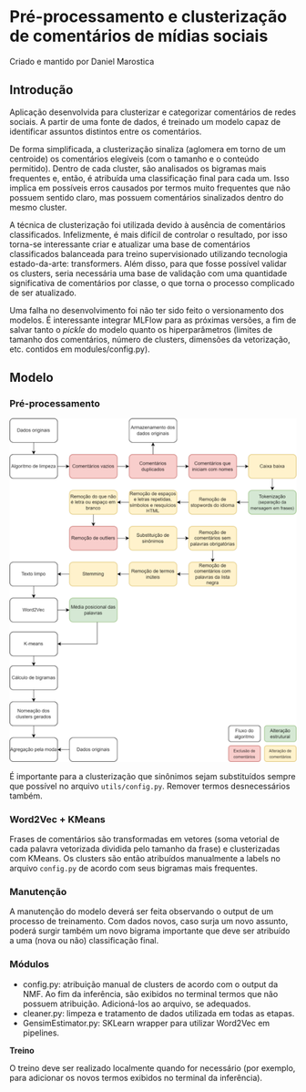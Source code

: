 # Pré-processamento e clusterização de comentários de mídias sociais

Criado e mantido por Daniel Marostica

## Introdução

Aplicação desenvolvida para clusterizar e categorizar comentários de redes sociais. A partir de uma fonte de dados, é treinado um modelo capaz de identificar assuntos distintos entre os comentários.

De forma simplificada, a clusterização sinaliza (aglomera em torno de um centroide) os comentários elegíveis (com o tamanho e o conteúdo permitido). Dentro de cada cluster, são analisados os bigramas mais frequentes e, então, é atribuída uma classificação final para cada um. Isso implica em possíveis erros causados por termos muito frequentes que não possuem sentido claro, mas possuem comentários sinalizados dentro do mesmo cluster.

A técnica de clusterização foi utilizada devido à ausência de comentários classificados. Infelizmente, é mais difícil de controlar o resultado, por isso torna-se interessante criar e atualizar uma base de comentários classificados balanceada para treino supervisionado utilizando tecnologia estado-da-arte: transformers. Além disso, para que fosse possível validar os clusters, seria necessária uma base de validação com uma quantidade significativa de comentários por classe, o que torna o processo complicado de ser atualizado.

Uma falha no desenvolvimento foi não ter sido feito o versionamento dos modelos. É interessante integrar MLFlow para as próximas versões, a fim de salvar tanto o *pickle* do modelo quanto os hiperparâmetros (limites de tamanho dos comentários, número de clusters, dimensões da vetorização, etc. contidos em modules/config.py).


## Modelo

### Pré-processamento

![Fluxo de limpeza](./extra/fluxo.png)

É importante para a clusterização que sinônimos sejam substituídos sempre que possível no arquivo `utils/config.py`. Remover termos desnecessários também.

### Word2Vec + KMeans

Frases de comentários são transformadas em vetores (soma vetorial de cada palavra vetorizada dividida pelo tamanho da frase) e clusterizadas com KMeans. Os clusters são então atribuídos manualmente a labels no arquivo `config.py` de acordo com seus bigramas mais frequentes.

### Manutenção

A manutenção do modelo deverá ser feita observando o output de um processo de treinamento. Com dados novos, caso surja um novo assunto, poderá surgir também um novo bigrama importante que deve ser atribuído a uma (nova ou não) classificação final.

### Módulos

- config.py: atribuição manual de clusters de acordo com o output da NMF. Ao fim da inferência, são exibidos no terminal termos que não possuem atribuição. Adicioná-los ao arquivo, se adequados.
- cleaner.py: limpeza e tratamento de dados utilizada em todas as etapas.
- GensimEstimator.py: SKLearn wrapper para utilizar Word2Vec em pipelines.

**Treino**

O treino deve ser realizado localmente quando for necessário (por exemplo, para adicionar os novos termos exibidos no terminal da inferência).
